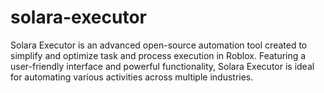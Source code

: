 # solara-executor
Solara Executor is an advanced open-source automation tool created to simplify and optimize task and process execution in Roblox. Featuring a user-friendly interface and powerful functionality, Solara Executor is ideal for automating various activities across multiple industries.
